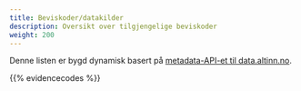 ```yaml
---
title: Beviskoder/datakilder
description: Oversikt over tilgjengelige beviskoder
weight: 200
---
```


Denne listen er bygd dynamisk basert på [metadata-API-et til data.altinn.no](https://data.altinn.no/api-details#api=publicmetadata-staging).

{{% evidencecodes %}}
